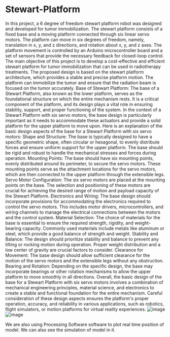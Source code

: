 # Stewart-Platform
In this project, a 6 degree of freedom stewart platform robot was designed and developed for tumor immobilization. 
The stewart platform consists of a fixed base and a moving platform connected through six linear servo motors. 
The platform can move in six degrees of freedom, namely, translation in x, y, and z directions, and rotation about x, y, and z axes. The platform movement is controlled by an Arduino microcontroller board and a set of sensors that provide the necessary feedback for closed-loop control. 
The main objective of this project is to develop a cost-effective and efficient stewart platform for tumor immobilization that can be used in radiotherapy treatments. The proposed design is based on the stewart platform architecture, which provides a stable and precise platform motion. The platform can immobilize the tumor and ensure that the radiation beam is focused on the tumor accurately.
Base of Stewart Platform:
The base of a Stewart Platform, also known as the lower platform, serves as the foundational structure on which the entire mechanism rests. It is a critical component of the platform, and its design plays a vital role in ensuring stability, support, and proper functioning of the system. In the context of a Stewart Platform with six servo motors, the base design is particularly important as it needs to accommodate these actuators and provide a solid platform for the upper platform to move upon.  Here is an explanation of the basic design aspects of the base for a Stewart Platform with six servo motors:  Shape and Structure: The base is typically designed to have a specific geometric shape, often circular or hexagonal, to evenly distribute forces and ensure uniform support for the upper platform. The base should be rigid and robust to handle the mechanical stresses and forces during operation.  Mounting Points: The base should have six mounting points, evenly distributed around its perimeter, to secure the servo motors. These mounting points serve as the attachment locations for the servo motors, which are then connected to the upper platform through the extensible legs.  Servo Motor Configuration: The six servo motors are placed at the mounting points on the base. The selection and positioning of these motors are crucial for achieving the desired range of motion and payload capacity of the Stewart Platform.  Electronics and Wiring: The base design should incorporate provisions for accommodating the electronics required to control the servo motors. This includes motor drivers, microcontrollers, and wiring channels to manage the electrical connections between the motors and the control system.  Material Selection: The choice of materials for the base is essential to ensure the required strength, rigidity, and weight-bearing capacity. Commonly used materials include metals like aluminum or steel, which provide a good balance of strength and weight.  Stability and Balance: The design should prioritize stability and balance to prevent any tilting or rocking motion during operation. Proper weight distribution and a low center of gravity are crucial factors to consider.  Clearance for Movement: The base design should allow sufficient clearance for the motion of the servo motors and the extensible legs without any obstruction.  Bearing and Rotation: Depending on the specific design, the base may incorporate bearings or other rotation mechanisms to allow the upper platform to move smoothly in all directions. 
 Overall, the basic design of the base for a Stewart Platform with six servo motors involves a combination of mechanical engineering principles, material science, and electronics to create a stable and functional foundation for the entire mechanism. Careful consideration of these design aspects ensures the platform's proper operation, accuracy, and reliability in various applications, such as robotics, flight simulators, or motion platforms for virtual reality experiences.
![image](https://github.com/prathmeshverma03/Stewart-Platform/assets/81688663/c47f5b52-5e1c-41c2-9bf3-7a0a01ce7a3f)
![image](https://github.com/prathmeshverma03/Stewart-Platform/assets/81688663/508f98f9-e13d-4017-9aa3-6af2a77aecd3)

We are also using Processing Software software to plot real time position of model. We can also see the simulation of model in it. 
 
